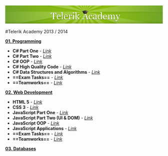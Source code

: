 [![alt text](https://raw.githubusercontent.com/BorislavIvanov/Telerik_Academy/master/Resources/Telerik%20Logo.png "Telerik Academy Logo")](http://academy.telerik.com/)

#Telerik Academy 2013 / 2014

[**01. Programming**](https://github.com/BorislavIvanov/Telerik_Academy/tree/master/01.%20Programming)
* **C# Part One** - [*Link*](https://github.com/BorislavIvanov/Telerik_Academy/tree/master/01.%20Programming/01.%20C%23%20Part%20I)
* **C# Part Two** - [*Link*](https://github.com/BorislavIvanov/Telerik_Academy/tree/master/01.%20Programming/02.%20C%23%20Part%20II)
* **C# OOP** - [*Link*](https://github.com/BorislavIvanov/Telerik_Academy/tree/master/01.%20Programming/03.%20C%23%20OOP)
* **C# High Quality Code** - [*Link*](https://github.com/BorislavIvanov/Telerik_Academy/tree/master/01.%20Programming/04.%20C%23%20High%20Quality%20Code)
* **C# Data Structures and Algorithms** - [*Link*](https://github.com/BorislavIvanov/Telerik_Academy/tree/master/01.%20Programming/05.%20C%23%20Data%20Structures%20and%20Algorithms)
* **==Exam Tasks==** - [*Link*](https://github.com/BorislavIvanov/Telerik_Academy/tree/master/01.%20Programming/%3D%3DExam%20Tasks%3D%3D)
* **==Teamworks==** - [*Link*](https://github.com/BorislavIvanov/Telerik_Academy/tree/master/01.%20Programming/%3D%3DTeam%20Works%3D%3D)

[**02. Web Development**](https://github.com/BorislavIvanov/Telerik_Academy/tree/master/02.%20Web%20Development)
* **HTML 5** - [*Link*](https://github.com/BorislavIvanov/Telerik_Academy/tree/master/02.%20Web%20Development/01.%20HTML%205)
* **CSS 3** - [*Link*](https://github.com/BorislavIvanov/Telerik_Academy/tree/master/02.%20Web%20Development/02.%20CSS%203)
* **JavaScript Part One** - [*Link*](https://github.com/BorislavIvanov/Telerik_Academy/tree/master/02.%20Web%20Development/03.%20JavaScript%20Part%20I)
* **JavaScript Part Two (UI & DOM)** - [*Link*](https://github.com/BorislavIvanov/Telerik_Academy/tree/master/02.%20Web%20Development/04.%20JavaScript%20Part%20II%20(UI%20%26%20DOM))
* **JavaScript OOP** - [*Link*](https://github.com/BorislavIvanov/Telerik_Academy/tree/master/02.%20Web%20Development/05.%20JavaScript%20OOP)
* **JavaScript Applications** - [*Link*](https://github.com/BorislavIvanov/Telerik_Academy/tree/master/02.%20Web%20Development/06.%20JavaScript%20Applications)
* **==Exam Tasks==** - [*Link*](https://github.com/BorislavIvanov/Telerik_Academy/tree/master/02.%20Web%20Development/%3D%3DExam%20Tasks%3D%3D)
* **==Teamworks==** - [*Link*](https://github.com/BorislavIvanov/Telerik_Academy/tree/master/02.%20Web%20Development/%3D%3DTeam%20Works%3D%3D)

[**03. Databases**](https://github.com/BorislavIvanov/Telerik_Academy/tree/master/03.%20Databases)
